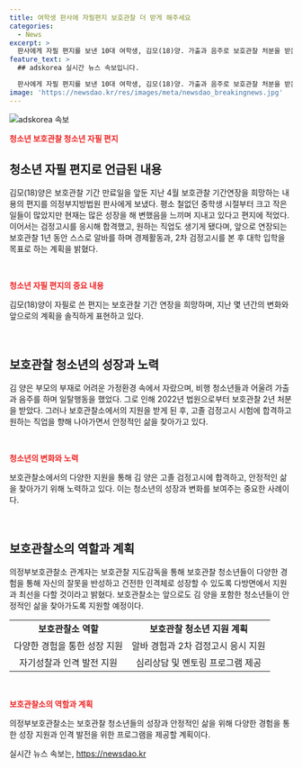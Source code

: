 ```yaml
---
title: 여학생 판사에 자필편지 보호관찰 더 받게 해주세요
categories:
  - News
excerpt: >
  판사에게 자필 편지를 보낸 10대 여학생, 김모(18)양. 가출과 음주로 보호관찰 처분을 받은 그녀는 판사에게 보호관찰 기간을 연장해달라는 내용으로 편지를 보냈는데, 공부에 신경을 쓰고, 진로를 선택하는 등 큰 변화가 일어났다고 전했다. 어려운 환경에서 자랐던 그녀는 보호관찰소의 지원 덕분에 안정을 찾아가고 있으며, 앞으로의 계획과 미래를 위한 진로 준비를 약속했다.
feature_text: >
  ## adskorea 실시간 뉴스 속보입니다.

  판사에게 자필 편지를 보낸 10대 여학생, 김모(18)양. 가출과 음주로 보호관찰 처분을 받은 그녀는 판사에게 보호관찰 기간을 연장해달라는 내용으로 편지를 보냈는데, 공부에 신경을 쓰고, 진로를 선택하는 등 큰 변화가 일어났다고 전했다. 어려운 환경에서 자랐던 그녀는 보호관찰소의 지원 덕분에 안정을 찾아가고 있으며, 앞으로의 계획과 미래를 위한 진로 준비를 약속했다.
image: 'https://newsdao.kr/res/images/meta/newsdao_breakingnews.jpg'
---
```


<p><img src="https://newsdao.kr/res/images/meta/newsdao_breakingnews.jpg" alt="adskorea 속보" /></p>

<p><b><span style="color: #ee2323;">청소년 보호관찰 청소년 자필 편지</span></b></p>

<h2 data-ke-size="size26">청소년 자필 편지로 언급된 내용</h2>

<p>김모(18)양은 보호관찰 기간 만료일을 앞둔 지난 4월 보호관찰 기간연장을 희망하는 내용의 편지를 의정부지방법원 판사에게 보냈다. 평소 철없던 중학생 시절부터 크고 작은 일들이 많았지만 현재는 많은 성장을 해 변했음을 느끼며 지내고 있다고 편지에 적었다. 이어서는 검정고시를 응시해 합격했고, 원하는 직업도 생기게 됐다며, 앞으로 연장되는 보호관찰 1년 동안 스스로 알바를 하며 경제활동과, 2차 검정고시를 본 후 대학 입학을 목표로 하는 계획을 밝혔다.</p>

<p data-ke-size="size16">&nbsp;</p>

<p><b><span style="color: #ee2323;">청소년 자필 편지의 중요 내용</span></b></p>

<p data-ke-size="size16">김모(18)양이 자필로 쓴 편지는 보호관찰 기간 연장을 희망하며, 지난 몇 년간의 변화와 앞으로의 계획을 솔직하게 표현하고 있다.</p>

<p data-ke-size="size16">&nbsp;</p>

<h2 data-ke-size="size26">보호관찰 청소년의 성장과 노력</h2>

<p>김 양은 부모의 부재로 어려운 가정환경 속에서 자랐으며, 비행 청소년들과 어울려 가출과 음주를 하며 일탈행동을 했었다. 그로 인해 2022년 법원으로부터 보호관찰 2년 처분을 받았다. 그러나 보호관찰소에서의 지원을 받게 된 후, 고졸 검정고시 시험에 합격하고 원하는 직업을 향해 나아가면서 안정적인 삶을 찾아가고 있다.</p>

<p data-ke-size="size16">&nbsp;</p>

<p><b><span style="color: #ee2323;">청소년의 변화와 노력</span></b></p>

<p data-ke-size="size16">보호관찰소에서의 다양한 지원을 통해 김 양은 고졸 검정고시에 합격하고, 안정적인 삶을 찾아가기 위해 노력하고 있다. 이는 청소년의 성장과 변화를 보여주는 중요한 사례이다.</p>

<p data-ke-size="size16">&nbsp;</p>

<h2 data-ke-size="size26">보호관찰소의 역할과 계획</h2>

<p>의정부보호관찰소 관계자는 보호관찰 지도감독을 통해 보호관찰 청소년들이 다양한 경험을 통해 자신의 잘못을 반성하고 건전한 인격체로 성장할 수 있도록 다방면에서 지원과 최선을 다할 것이라고 밝혔다. 보호관찰소는 앞으로도 김 양을 포함한 청소년들이 안정적인 삶을 찾아가도록 지원할 예정이다.</p>

<table>
  <tr>
    <td style="text-align: center; height: 17px;"><b>보호관찰소 역할</b></td>
    <td style="text-align: center; height: 17px;"><b>보호관찰 청소년 지원 계획</b></td>
  </tr>
  <tr>
    <td style="text-align: center; height: 17px;">다양한 경험을 통한 성장 지원</td>
    <td style="text-align: center; height: 17px;">알바 경험과 2차 검정고시 응시 지원</td>
  </tr>
  <tr>
    <td style="text-align: center; height: 17px;">자기성찰과 인격 발전 지원</td>
    <td style="text-align: center; height: 17px;">심리상담 및 멘토링 프로그램 제공</td>
  </tr>
</table>

<p data-ke-size="size16">&nbsp;</p>

<p><b><span style="color: #ee2323;">보호관찰소의 역할과 계획</span></b></p>

<p data-ke-size="size16">의정부보호관찰소는 보호관찰 청소년들의 성장과 안정적인 삶을 위해 다양한 경험을 통한 성장 지원과 인격 발전을 위한 프로그램을 제공할 계획이다.</p>
실시간 뉴스 속보는, <a href="https://newsdao.kr" rel="dofollow">https://newsdao.kr</a>


